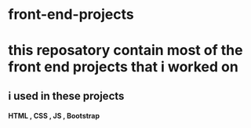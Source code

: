 # front-end-projects

# this reposatory contain most of the front end projects that i worked on 

## i used in these projects 

#### HTML , CSS , JS , Bootstrap
